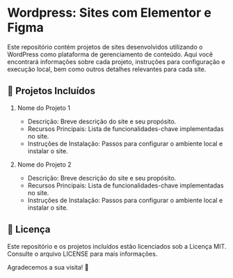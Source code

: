 # Wordpress: Sites com Elementor e Figma

Este repositório contém projetos de sites desenvolvidos utilizando o WordPress como plataforma de gerenciamento de conteúdo. Aqui você encontrará informações sobre cada projeto, instruções para configuração e execução local, bem como outros detalhes relevantes para cada site.

## :page_facing_up: Projetos Incluídos

1. Nome do Projeto 1
    - Descrição: Breve descrição do site e seu propósito.
    - Recursos Principais: Lista de funcionalidades-chave implementadas no site.
    - Instruções de Instalação: Passos para configurar o ambiente local e instalar o site.

2. Nome do Projeto 2
   - Descrição: Breve descrição do site e seu propósito.
    - Recursos Principais: Lista de funcionalidades-chave implementadas no site.
    - Instruções de Instalação: Passos para configurar o ambiente local e instalar o site.

## 📝 Licença
Este repositório e os projetos incluídos estão licenciados sob a Licença MIT. Consulte o arquivo LICENSE para mais informações.

Agradecemos a sua visita! 🚀
